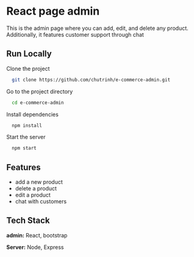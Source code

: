 
# React page admin

This is the admin page where you can add, edit, and delete any product. Additionally, it features customer support through chat


## Run Locally

Clone the project

```bash
  git clone https://github.com/chutrinh/e-commerce-admin.git
```

Go to the project directory

```bash
  cd e-commerce-admin
```

Install dependencies

```bash
  npm install
```

Start the server

```bash
  npm start
```


## Features

- add a new product
- delete a product
- edit a product
- chat with customers


## Tech Stack

**admin:** React, bootstrap

**Server:** Node, Express

